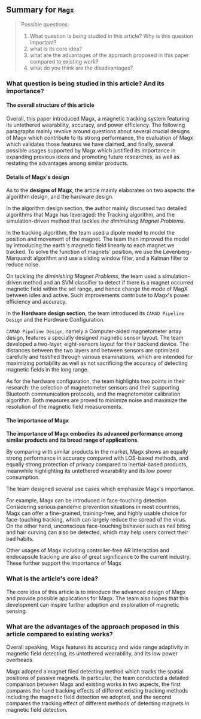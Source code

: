 ## Summary for `Magx`



> Possible questions:
>
> 1. What question is being studied in this article? Why is this question important?
> 2. what is its core idea?
> 3. what are the advantages of the approach proposed in this paper compared to existing work?
> 4. what do you think are the disadvantages?



### What question is being studied in this article? And its importance?



#### The overall structure of this article

Overall, this paper introduced Magx, a magnetic tracking system featuring its untethered wearability, accuracy, and power efficiency. The following paragraphs mainly revolve around questions about several crucial designs of Magx which contribute to its strong performance, the evaluation of Magx which validates those features we have claimed, and finally, several possible usages supported by Magx which justified its importance in expanding previous ideas and promoting future researches, as well as restating the advantages among similar products.




#### Details of Magx's design

As to the **designs of Magx**, the article mainly elaborates on two aspects: the algorithm design, and the hardware design. 

In the algorithm design section, the author mainly discussed two detailed algorithms that Magx has leveraged: the Tracking algorithm, and the simulation-driven method that tackles *the diminishing Magnet Problems*.

In the tracking algorithm, the team used a dipole model to model the position and movement of the magnet. The team then improved the model by introducing the earth's magnetic field linearly to each magnet we tracked. To solve the function of magnets' position, we use the Levenberg-Marquardt algorithm and use a sliding window filter, and a Kalman filter to reduce noise.

On tackling *the diminishing Magnet Problems*, the team used a simulation-driven method and an SVM classifier to detect if there is a magnet occurred magnetic field within the set range, and hence change the mode of MagX between idles and active. Such improvements contribute to Magx's power efficiency and accuracy.


In the **Hardware design section**, the team introduced its `CAMAD Pipeline Design` and the Hardware Configuration. 

`CAMAD Pipeline Design`, namely a Computer-aided magnetometer array design, features a specially designed magnetic sensor layout.  The team developed a two-layer, eight-sensors layout for their backend device. The distances between the two layers and between sensors are optimized carefully and testified through various examinations, which are intended for maximizing portability as well as not sacrificing the accuracy of detecting magnetic fields in the long range.

As for the hardware configuration, the team highlights two points in their research: the selection of magnetometer sensors and their supporting Bluetooth communication protocols, and the magnetometer calibration algorithm.  Both measures are proved to minimize noise and maximize the resolution of the magnetic field measurements.



#### The importance of Magx

**The importance of Magx embodies its advanced performance among similar products and its broad range of applications**.

By comparing with similar products in the market, Magx shows an equally strong performance in accuracy compared with LOS-based methods, and equally strong protection of privacy compared to inertial-based products, meanwhile highlighting its untethered wearability and its low power consumption.  

The team designed several use cases which emphasize Magx's importance. 

For example, Magx can be introduced in face-touching detection. Considering serious pandemic prevention situations in most countries, Magx can offer a fine-grained, training-free, and highly usable choice for face-touching tracking, which can largely reduce the spread of the virus. On the other hand, unconscious face-touching behavior such as nail biting and hair curving can also be detected, which may help users correct their bad habits.

Other usages of Magx including controller-free AR Interaction and endocapsule tracking are also of great significance to the current industry. These further support the importance of Magx



### What is the article's core idea?

The core idea of this article is to introduce the advanced design of Magx and provide possible applications for Magx. The team also hopes that this development can inspire further adoption and exploration of magnetic sensing.



### What are the advantages of the approach proposed in this article compared to existing works?

Overall speaking, Magx features its accuracy and wide range adaptivity in magnetic field detecting, its untethered wearability, and its low power overheads.

Magx adopted a magnet filed detecting method which tracks the spatial positions of passive magnets. In particular, the team conducted a detailed comparison between Magx and existing works in two aspects, the first compares the hand tracking effects of different existing tracking methods including the magnetic field detection we adopted, and the second compares the tracking effect of different methods of detecting magnets in magnetic field detection.

















